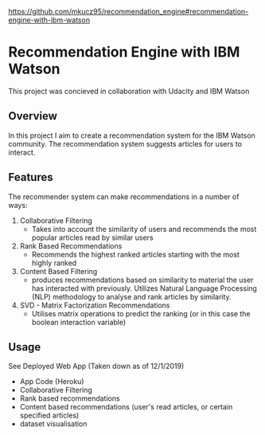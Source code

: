 https://github.com/mkucz95/recommendation_engine#recommendation-engine-with-ibm-watson


# Recommendation Engine with IBM Watson
This project was concieved in collaboration with Udacity and IBM Watson

## Overview
In this project I aim to create a recommendation system for the IBM Watson community. The recommendation system suggests articles for users to interact.

## Features
The recommender system can make recommendations in a number of ways:

1. Collaborative Filtering
    * Takes into account the similarity of users and recommends the most popular articles read by similar users
2. Rank Based Recommendations
     * Recommends the highest ranked articles starting with the most highly ranked
3. Content Based Filtering
     * produces recommendations based on similarity to material the user has interacted with previously. Utilizes Natural Language              Processing (NLP) methodology to analyse and rank articles by similarity.
4. SVD - Matrix Factorization Recommendations
    * Utilises matrix operations to predict the ranking (or in this case the boolean interaction variable)
## Usage
See Deployed Web App (Taken down as of 12/1/2019)

* App Code (Heroku)
* Collaborative Filtering
* Rank based recommendations
* Content based recommendations (user's read articles, or certain specified articles)
* dataset visualisation
